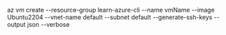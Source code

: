 az vm create --resource-group learn-azure-cli --name vmName --image Ubuntu2204 --vnet-name default --subnet default --generate-ssh-keys --output json --verbose

